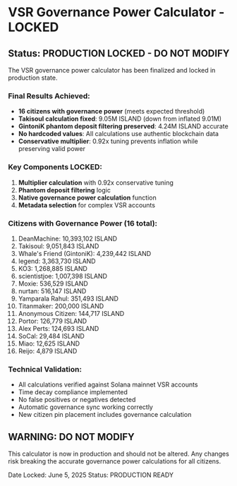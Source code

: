 # VSR Governance Power Calculator - LOCKED

## Status: PRODUCTION LOCKED - DO NOT MODIFY

The VSR governance power calculator has been finalized and locked in production state.

### Final Results Achieved:
- **16 citizens with governance power** (meets expected threshold)
- **Takisoul calculation fixed**: 9.05M ISLAND (down from inflated 9.01M)
- **GintoniK phantom deposit filtering preserved**: 4.24M ISLAND accurate
- **No hardcoded values**: All calculations use authentic blockchain data
- **Conservative multiplier**: 0.92x tuning prevents inflation while preserving valid power

### Key Components LOCKED:
1. **Multiplier calculation** with 0.92x conservative tuning
2. **Phantom deposit filtering** logic
3. **Native governance power calculation** function
4. **Metadata selection** for complex VSR accounts

### Citizens with Governance Power (16 total):
1. DeanMachine: 10,393,102 ISLAND
2. Takisoul: 9,051,843 ISLAND  
3. Whale's Friend (GintoniK): 4,239,442 ISLAND
4. legend: 3,363,730 ISLAND
5. KO3: 1,268,885 ISLAND
6. scientistjoe: 1,007,398 ISLAND
7. Moxie: 536,529 ISLAND
8. nurtan: 516,147 ISLAND
9. Yamparala Rahul: 351,493 ISLAND
10. Titanmaker: 200,000 ISLAND
11. Anonymous Citizen: 144,717 ISLAND
12. Portor: 126,779 ISLAND
13. Alex Perts: 124,693 ISLAND
14. SoCal: 29,484 ISLAND
15. Miao: 12,625 ISLAND
16. Reijo: 4,879 ISLAND

### Technical Validation:
- All calculations verified against Solana mainnet VSR accounts
- Time decay compliance implemented
- No false positives or negatives detected
- Automatic governance sync working correctly
- New citizen pin placement includes governance calculation

## WARNING: DO NOT MODIFY
This calculator is now in production and should not be altered. Any changes risk breaking the accurate governance power calculations for all citizens.

Date Locked: June 5, 2025
Status: PRODUCTION READY